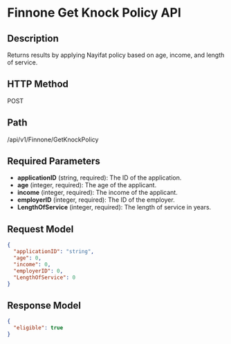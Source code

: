 # Finnone Get Knock Policy API

## Description
Returns results by applying Nayifat policy based on age, income, and length of service.

## HTTP Method
POST

## Path
/api/v1/Finnone/GetKnockPolicy

## Required Parameters
- **applicationID** (string, required): The ID of the application.
- **age** (integer, required): The age of the applicant.
- **income** (integer, required): The income of the applicant.
- **employerID** (integer, required): The ID of the employer.
- **LengthOfService** (integer, required): The length of service in years.

## Request Model
```json
{
  "applicationID": "string",
  "age": 0,
  "income": 0,
  "employerID": 0,
  "LengthOfService": 0
}
```

## Response Model
```json
{
  "eligible": true
}
